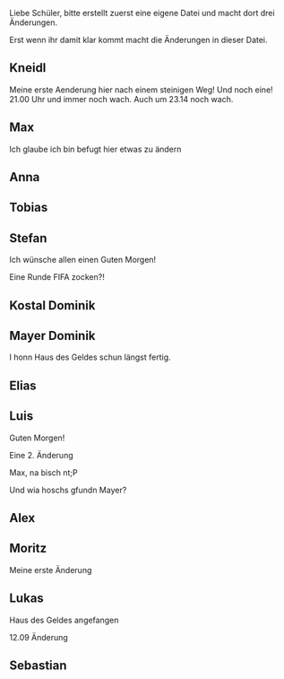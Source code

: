 Liebe Schüler, 
bitte erstellt zuerst eine eigene Datei und macht dort drei Änderungen. 

Erst wenn ihr damit klar kommt macht die Änderungen in dieser Datei. 


Kneidl
-
Meine erste Aenderung hier nach einem steinigen Weg!
Und noch eine!
21.00 Uhr und immer noch wach.
Auch um 23.14 noch wach.

Max
-
Ich glaube ich bin befugt hier etwas zu ändern

Anna
-

Tobias
-

Stefan 
-
Ich wünsche allen einen Guten Morgen!

Eine Runde FIFA zocken?!

Kostal Dominik
-

Mayer Dominik
-
I honn Haus des Geldes schun längst fertig. 

Elias
-

Luis
-
Guten Morgen!

Eine 2. Änderung

Max, na bisch nt;P

Und wia hoschs gfundn Mayer?


Alex
-

Moritz
-
Meine erste Änderung

Lukas
-
Haus des Geldes angefangen

12.09 Änderung

Sebastian
-

